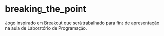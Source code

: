 # breaking_the_point
Jogo inspirado em Breakout que será trabalhado para fins de apresentação na aula de Laboratório de Programação.
